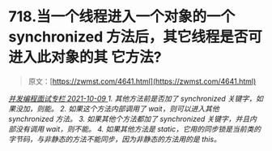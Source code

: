<!--yml
category: 未分类
date: 0001-01-01 00:00:00
--->

# 718.当一个线程进入一个对象的一个 synchronized 方法后，其它线程是否可进入此对象的其 它方法?

> 原文：[https://zwmst.com/4641.html](https://zwmst.com/4641.html)

   [ *并发编程面试专栏* ](https://zwmst.com/%e5%b9%b6%e5%8f%91%e7%bc%96%e7%a8%8b%e9%9d%a2%e8%af%95%e4%b8%93%e6%a0%8f)*[ <time datetime="2021-10-10T00:38:45+08:00"> 2021-10-09 </time> ](https://zwmst.com/4641.html)  1.  其他方法前是否加了 synchronized 关键字，如果没加，则能。
2.  如果这个方法内部调用了 wait，则可以进入其他 synchronized 方法。
3.  如果其他个方法都加了 synchronized 关键字，并且内部没有调用 wait，则不能。
4.  如果其他方法是 static，它用的同步锁是当前类的字节码，与非静态的方法不能同步，因为非静态的方法用的是 this。*
